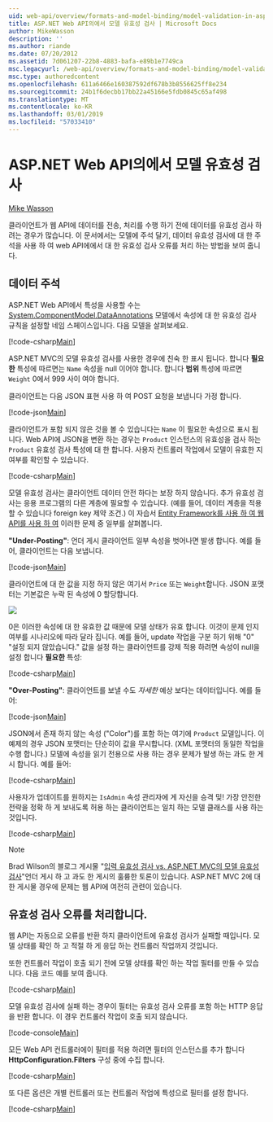 ```yaml
---
uid: web-api/overview/formats-and-model-binding/model-validation-in-aspnet-web-api
title: ASP.NET Web API의에서 모델 유효성 검사 | Microsoft Docs
author: MikeWasson
description: ''
ms.author: riande
ms.date: 07/20/2012
ms.assetid: 7d061207-22b8-4883-bafa-e89b1e7749ca
msc.legacyurl: /web-api/overview/formats-and-model-binding/model-validation-in-aspnet-web-api
msc.type: authoredcontent
ms.openlocfilehash: 611a6466e160387592df678b3b8556625ff8e234
ms.sourcegitcommit: 24b1f6decbb17bb22a45166e5fdb0845c65af498
ms.translationtype: MT
ms.contentlocale: ko-KR
ms.lasthandoff: 03/01/2019
ms.locfileid: "57033410"
---
```

<a name="model-validation-in-aspnet-web-api"></a>ASP.NET Web API의에서 모델 유효성 검사
====================
[Mike Wasson](https://github.com/MikeWasson)

클라이언트가 웹 API에 데이터를 전송, 처리를 수행 하기 전에 데이터를 유효성 검사 하려는 경우가 많습니다. 이 문서에서는 모델에 주석 달기, 데이터 유효성 검사에 대 한 주석을 사용 하 여 web API에에서 대 한 유효성 검사 오류를 처리 하는 방법을 보여 줍니다.

## <a name="data-annotations"></a>데이터 주석

ASP.NET Web API에서 특성을 사용할 수는 [System.ComponentModel.DataAnnotations](/dotnet/api/system.componentmodel.dataannotations) 모델에서 속성에 대 한 유효성 검사 규칙을 설정할 네임 스페이스입니다. 다음 모델을 살펴보세요.

[!code-csharp[Main](model-validation-in-aspnet-web-api/samples/sample1.cs)]

ASP.NET MVC의 모델 유효성 검사를 사용한 경우에 친숙 한 표시 됩니다. 합니다 **필요한** 특성에 따르면는 `Name` 속성을 null 이어야 합니다. 합니다 **범위** 특성에 따르면 `Weight` 0에서 999 사이 여야 합니다.

클라이언트는 다음 JSON 표현 사용 하 여 POST 요청을 보냅니다 가정 합니다.

[!code-json[Main](model-validation-in-aspnet-web-api/samples/sample2.json)]

클라이언트가 포함 되지 않은 것을 볼 수 있습니다는 `Name` 이 필요한 속성으로 표시 됩니다. Web API에 JSON을 변환 하는 경우는 `Product` 인스턴스의 유효성을 검사 하는 `Product` 유효성 검사 특성에 대 한 합니다. 사용자 컨트롤러 작업에서 모델이 유효한 지 여부를 확인할 수 있습니다.

[!code-csharp[Main](model-validation-in-aspnet-web-api/samples/sample3.cs)]

모델 유효성 검사는 클라이언트 데이터 안전 하다는 보장 하지 않습니다. 추가 유효성 검사는 응용 프로그램의 다른 계층에 필요할 수 있습니다. (예를 들어, 데이터 계층을 적용할 수 있습니다 foreign key 제약 조건.) 이 자습서 [Entity Framework를 사용 하 여 웹 API를 사용 하 여](../data/using-web-api-with-entity-framework/part-1.md) 이러한 문제 중 일부를 살펴봅니다.

**"Under-Posting"**: 언더 게시 클라이언트 일부 속성을 벗어나면 발생 합니다. 예를 들어, 클라이언트는 다음 보냅니다.

[!code-json[Main](model-validation-in-aspnet-web-api/samples/sample4.json)]

클라이언트에 대 한 값을 지정 하지 않은 여기서 `Price` 또는 `Weight`합니다. JSON 포맷터는 기본값은 누락 된 속성에 0 할당합니다.

![](model-validation-in-aspnet-web-api/_static/image1.png)

0은 이러한 속성에 대 한 유효한 값 때문에 모델 상태가 유효 합니다. 이것이 문제 인지 여부를 시나리오에 따라 달라 집니다. 예를 들어, update 작업을 구분 하기 위해 "0" "설정 되지 않았습니다." 값을 설정 하는 클라이언트를 강제 적용 하려면 속성이 null을 설정 합니다 **필요한** 특성:

[!code-csharp[Main](model-validation-in-aspnet-web-api/samples/sample5.cs?highlight=1-2)]

**"Over-Posting"**: 클라이언트를 보낼 수도 *자세한* 예상 보다는 데이터입니다. 예를 들어:

[!code-json[Main](model-validation-in-aspnet-web-api/samples/sample6.json)]

JSON에서 존재 하지 않는 속성 ("Color")를 포함 하는 여기에 `Product` 모델입니다. 이 예제의 경우 JSON 포맷터는 단순히이 값을 무시합니다. (XML 포맷터의 동일한 작업을 수행 합니다.) 모델에 속성을 읽기 전용으로 사용 하는 경우 문제가 발생 하는 과도 한 게시 합니다. 예를 들어:

[!code-csharp[Main](model-validation-in-aspnet-web-api/samples/sample7.cs)]

사용자가 업데이트를 원하지는 `IsAdmin` 속성 관리자에 게 자신을 승격 및! 가장 안전한 전략을 정확 하 게 보내도록 허용 하는 클라이언트는 일치 하는 모델 클래스를 사용 하는 것입니다.

[!code-csharp[Main](model-validation-in-aspnet-web-api/samples/sample8.cs)]

> [!NOTE]
> Brad Wilson의 블로그 게시물 "[입력 유효성 검사 vs. ASP.NET MVC의 모델 유효성 검사](http://bradwilson.typepad.com/blog/2010/01/input-validation-vs-model-validation-in-aspnet-mvc.html)"언더 게시 하 고 과도 한 게시의 훌륭한 토론이 있습니다. ASP.NET MVC 2에 대 한 게시물 경우에 문제는 웹 API에 여전히 관련이 있습니다.


## <a name="handling-validation-errors"></a>유효성 검사 오류를 처리합니다.

웹 API는 자동으로 오류를 반환 하지 클라이언트에 유효성 검사가 실패할 때입니다. 모델 상태를 확인 하 고 적절 하 게 응답 하는 컨트롤러 작업까지 것입니다.

또한 컨트롤러 작업이 호출 되기 전에 모델 상태를 확인 하는 작업 필터를 만들 수 있습니다. 다음 코드 예를 보여 줍니다.

[!code-csharp[Main](model-validation-in-aspnet-web-api/samples/sample9.cs)]

모델 유효성 검사에 실패 하는 경우이 필터는 유효성 검사 오류를 포함 하는 HTTP 응답을 반환 합니다. 이 경우 컨트롤러 작업이 호출 되지 않습니다.

[!code-console[Main](model-validation-in-aspnet-web-api/samples/sample10.cmd)]

모든 Web API 컨트롤러에이 필터를 적용 하려면 필터의 인스턴스를 추가 합니다 **HttpConfiguration.Filters** 구성 중에 수집 합니다.

[!code-csharp[Main](model-validation-in-aspnet-web-api/samples/sample11.cs)]

또 다른 옵션은 개별 컨트롤러 또는 컨트롤러 작업에 특성으로 필터를 설정 합니다.

[!code-csharp[Main](model-validation-in-aspnet-web-api/samples/sample12.cs)]
